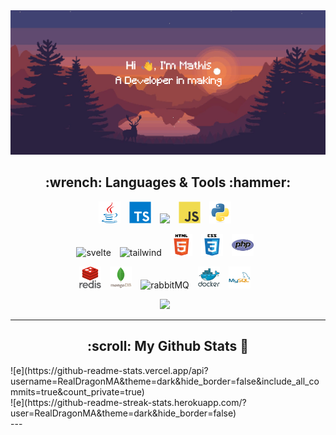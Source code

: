 <img src="images/header.png" alt="header"/>

<h2 align="center">:wrench: Languages & Tools :hammer:</h2>

<p  align="center">
   <img  style="padding-right:10px;" src="https://raw.githubusercontent.com/devicons/devicon/master/icons/java/java-original.svg"  alt="java"  width="35"/>
   <img  style="padding-right:10px;" src="https://raw.githubusercontent.com/devicons/devicon/master/icons/typescript/typescript-original.svg"  alt="typescript"  width="35" />
   <img  style="padding-right:10px;"  width="35px" src="https://cdn.jsdelivr.net/gh/devicons/devicon/icons/nodejs/nodejs-original.svg" style="padding-right:10px;" />
   <img  style="padding-right:10px;"  src="https://raw.githubusercontent.com/devicons/devicon/master/icons/javascript/javascript-original.svg"  alt="javascript"  width="35" />
   <img  style="padding-right:10px;"  src="https://raw.githubusercontent.com/devicons/devicon/master/icons/python/python-original.svg"  alt="python"  width="35" />
</p>
<p  align="center">
   <img  style="padding-right:10px;"  src="https://upload.wikimedia.org/wikipedia/commons/1/1b/Svelte_Logo.svg"  alt="svelte"  width="35" />
   <img  style="padding-right:10px;"  src="https://www.vectorlogo.zone/logos/tailwindcss/tailwindcss-icon.svg"  alt="tailwind"  width="35" />
   <img  style="padding-right:10px;"  src="https://raw.githubusercontent.com/devicons/devicon/master/icons/html5/html5-original-wordmark.svg"  alt="html5"  width="35" />
   <img  style="padding-right:10px;"  src="https://raw.githubusercontent.com/devicons/devicon/master/icons/css3/css3-original-wordmark.svg"  alt="css3"  width="35" />
   <img  style="padding-right:10px;"  src="https://raw.githubusercontent.com/devicons/devicon/master/icons/php/php-original.svg"  alt="php"  width="35" />
</p>
<p  align="center">
   <img  style="padding-right:10px;"  src="https://raw.githubusercontent.com/devicons/devicon/master/icons/redis/redis-original-wordmark.svg"  alt="redis"  width="35" />
   <img  style="padding-right:10px;"  src="https://raw.githubusercontent.com/devicons/devicon/master/icons/mongodb/mongodb-original-wordmark.svg"  alt="mongodb"  width="35"/> 
   <img  style="padding-right:10px;"  src="https://www.vectorlogo.zone/logos/rabbitmq/rabbitmq-icon.svg"  alt="rabbitMQ"  width="35" />
   <img  style="padding-right:10px;"  src="https://raw.githubusercontent.com/devicons/devicon/master/icons/docker/docker-original-wordmark.svg"  alt="docker"  width="35" />
   <img  style="padding-right:10px;"  src="https://raw.githubusercontent.com/devicons/devicon/master/icons/mysql/mysql-original-wordmark.svg"  alt="mysql"  width="35" />
</p>

<p align="center">
   <img  style="padding-right:10px;" src="https://img.shields.io/badge/IntelliJIDEA-000000.svg?style=for-the-badge&logo=intellij-idea&logoColor=white"/>
</p>
          

---
<h2 align="center">:scroll: My Github Stats 📜</h2>
![e](https://github-readme-stats.vercel.app/api?username=RealDragonMA&theme=dark&hide_border=false&include_all_commits=true&count_private=true)<br/>
![e](https://github-readme-streak-stats.herokuapp.com/?user=RealDragonMA&theme=dark&hide_border=false)<br/>
---
